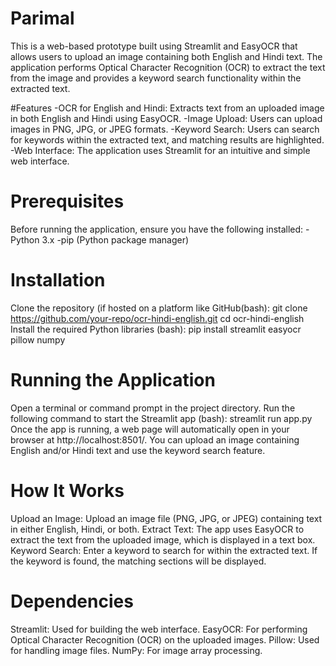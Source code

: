 # Parimal
This is a web-based prototype built using Streamlit and EasyOCR that allows users to upload an image containing both English and Hindi text. The application performs Optical Character Recognition (OCR) to extract the text from the image and provides a keyword search functionality within the extracted text.

#Features
-OCR for English and Hindi: Extracts text from an uploaded image in both English and Hindi using EasyOCR.
-Image Upload: Users can upload images in PNG, JPG, or JPEG formats.
-Keyword Search: Users can search for keywords within the extracted text, and matching results are highlighted.
-Web Interface: The application uses Streamlit for an intuitive and simple web interface.

# Prerequisites
Before running the application, ensure you have the following installed:
-Python 3.x
-pip (Python package manager)

# Installation
Clone the repository (if hosted on a platform like GitHub(bash):
git clone https://github.com/your-repo/ocr-hindi-english.git
cd ocr-hindi-english
Install the required Python libraries (bash):
pip install streamlit easyocr pillow numpy

# Running the Application
Open a terminal or command prompt in the project directory.
Run the following command to start the Streamlit app (bash):
streamlit run app.py
Once the app is running, a web page will automatically open in your browser at http://localhost:8501/. You can upload an image containing English and/or Hindi text and use the keyword search feature.

# How It Works
Upload an Image: Upload an image file (PNG, JPG, or JPEG) containing text in either English, Hindi, or both.
Extract Text: The app uses EasyOCR to extract the text from the uploaded image, which is displayed in a text box.
Keyword Search: Enter a keyword to search for within the extracted text. If the keyword is found, the matching sections will be displayed.

# Dependencies
Streamlit: Used for building the web interface.
EasyOCR: For performing Optical Character Recognition (OCR) on the uploaded images.
Pillow: Used for handling image files.
NumPy: For image array processing.
